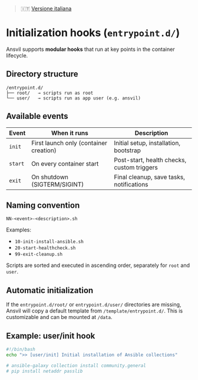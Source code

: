 > 🇮🇹 [Versione italiana](../it/hooks.md)

# Initialization hooks (`entrypoint.d/`)

Ansvil supports **modular hooks** that run at key points in the container lifecycle.

## Directory structure

```
/entrypoint.d/
├── root/   → scripts run as root
└── user/   → scripts run as app user (e.g. ansvil)
```

## Available events

| Event   | When it runs                           | Description |
| ------- | -------------------------------------- | --------------------------- |
| `init`  | First launch only (container creation) | Initial setup, installation, bootstrap |
| `start` | On every container start               | Post-start, health checks, custom triggers |
| `exit`  | On shutdown (SIGTERM/SIGINT)           | Final cleanup, save tasks, notifications |

## Naming convention

```
NN-<event>-<description>.sh
```

Examples:

* `10-init-install-ansible.sh`
* `20-start-healthcheck.sh`
* `99-exit-cleanup.sh`

Scripts are sorted and executed in ascending order, separately for `root` and `user`.

## Automatic initialization

If the `entrypoint.d/root/` or `entrypoint.d/user/` directories are missing, Ansvil will copy a default template from `/template/entrypoint.d/`.
This is customizable and can be mounted at `/data`.

## Example: user/init hook

```bash
#!/bin/bash
echo ">> [user/init] Initial installation of Ansible collections"

# ansible-galaxy collection install community.general
# pip install netaddr passlib
```
